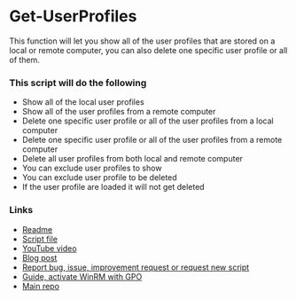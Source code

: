 ﻿# Get-UserProfiles
This function will let you show all of the user profiles that are stored on a local or remote computer, you can also delete one specific user profile or all of them.   
### This script will do the following
- Show all of the local user profiles
- Show all of the user profiles from a remote computer
- Delete one specific user profile or all of the user profiles from a local computer
- Delete one specific user profile or all of the user profiles from a remote computer
- Delete all user profiles from both local and remote computer
- You can exclude user profiles to show
- You can exclude user profile to be deleted
- If the user profile are loaded it will not get deleted

### Links
- [Readme](https://github.com/rstolpe/PowerShell-Scripts/blob/main/Windows/Get-UserProfiles.md)  
- [Script file](https://github.com/rstolpe/PowerShell-Scripts/blob/main/Windows/Get-UserProfiles.ps1)
- [YouTube video](https://youtube.com/shorts/SPPSHiMjVmA?feature=share)
- [Blog post](https://stolpe.io/script-to-delete-user-profiles-from-local-and-remote-computer/)
- [Report bug, issue, improvement request or request new script](https://github.com/rstolpe/PowerShell-Scripts/issues/new/choose)
- [Guide, activate WinRM with GPO](https://stolpe.io/enable-winrm-with-gpo/)
- [Main repo](https://github.com/rstolpe/PowerShell-Scripts)